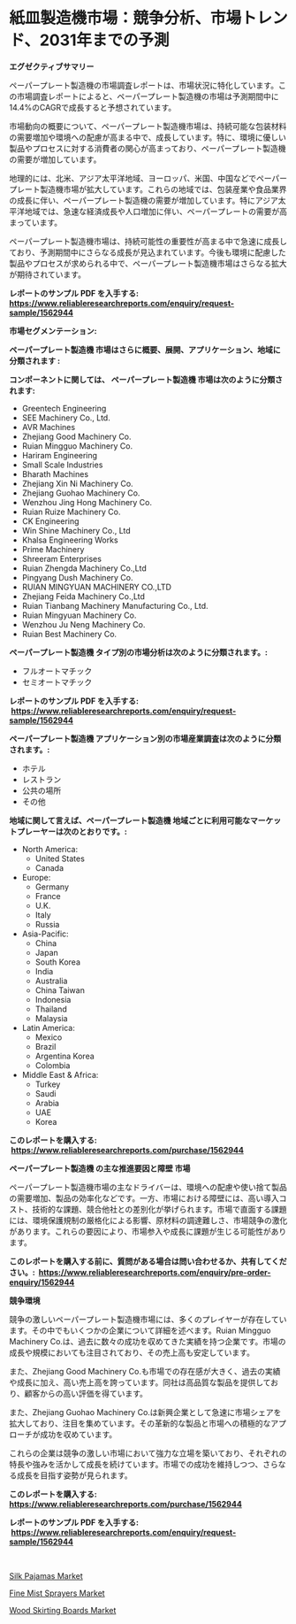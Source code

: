<p><h1>紙皿製造機市場：競争分析、市場トレンド、2031年までの予測</h1></p><p><strong>エグゼクティブサマリー</strong></p>
<p><p>ペーパープレート製造機の市場調査レポートは、市場状況に特化しています。この市場調査レポートによると、ペーパープレート製造機の市場は予測期間中に14.4%のCAGRで成長すると予想されています。</p><p>市場動向の概要について、ペーパープレート製造機市場は、持続可能な包装材料の需要増加や環境への配慮が高まる中で、成長しています。特に、環境に優しい製品やプロセスに対する消費者の関心が高まっており、ペーパープレート製造機の需要が増加しています。</p><p>地理的には、北米、アジア太平洋地域、ヨーロッパ、米国、中国などでペーパープレート製造機市場が拡大しています。これらの地域では、包装産業や食品業界の成長に伴い、ペーパープレート製造機の需要が増加しています。特にアジア太平洋地域では、急速な経済成長や人口増加に伴い、ペーパープレートの需要が高まっています。</p><p>ペーパープレート製造機市場は、持続可能性の重要性が高まる中で急速に成長しており、予測期間中にさらなる成長が見込まれています。今後も環境に配慮した製品やプロセスが求められる中で、ペーパープレート製造機市場はさらなる拡大が期待されています。</p></p>
<p><strong>レポートのサンプル PDF を入手する: <a href="https://www.reliableresearchreports.com/enquiry/request-sample/1562944">https://www.reliableresearchreports.com/enquiry/request-sample/1562944</a></strong></p>
<p><strong>市場セグメンテーション:</strong></p>
<p><strong> ペーパープレート製造機 市場はさらに概要、展開、アプリケーション、地域に分類されます :</strong></p>
<p><strong>コンポーネントに関しては、 ペーパープレート製造機 市場は次のように分類されます: &nbsp;</strong></p>
<p><ul><li>Greentech Engineering</li><li>SEE Machinery Co., Ltd.</li><li>AVR Machines</li><li>Zhejiang Good Machinery Co.</li><li>Ruian Mingguo Machinery Co.</li><li>Hariram Engineering</li><li>Small Scale Industries</li><li>Bharath Machines</li><li>Zhejiang Xin Ni Machinery Co.</li><li>Zhejiang Guohao Machinery Co.</li><li>Wenzhou Jing Hong Machinery Co.</li><li>Ruian Ruize Machinery Co.</li><li>CK Engineering</li><li>Win Shine Machinery Co., Ltd</li><li>Khalsa Engineering Works</li><li>Prime Machinery</li><li>Shreeram Enterprises</li><li>Ruian Zhengda Machinery Co.,Ltd</li><li>Pingyang Dush Machinery Co.</li><li>RUIAN MINGYUAN MACHINERY CO.,LTD</li><li>Zhejiang Feida Machinery Co.,Ltd</li><li>Ruian Tianbang Machinery Manufacturing Co., Ltd.</li><li>Ruian Mingyuan Machinery Co.</li><li>Wenzhou Ju Neng Machinery Co.</li><li>Ruian Best Machinery Co.</li></ul></p>
<p><strong> ペーパープレート製造機 タイプ別の市場分析は次のように分類されます。:</strong></p>
<p><ul><li>フルオートマチック</li><li>セミオートマチック</li></ul></p>
<p><strong>レポートのサンプル PDF を入手する: &nbsp;<a href="https://www.reliableresearchreports.com/enquiry/request-sample/1562944">https://www.reliableresearchreports.com/enquiry/request-sample/1562944</a></strong></p>
<p><strong> ペーパープレート製造機 アプリケーション別の市場産業調査は次のように分類されます。:</strong></p>
<p><ul><li>ホテル</li><li>レストラン</li><li>公共の場所</li><li>その他</li></ul></p>
<p><strong>地域に関して言えば、ペーパープレート製造機 地域ごとに利用可能なマーケットプレーヤーは次のとおりです。:</strong></p>
<p><ul>
    <li>
        North America:
        <ul>
            <li>United States</li>
            <li>Canada</li>
        </ul>
    </li>
    <li>
        Europe:
        <ul>
            <li>Germany</li>
            <li>France</li>
            <li>U.K.</li>
            <li>Italy</li>
            <li>Russia</li>
        </ul>
    </li>
    <li>
        Asia-Pacific:
        <ul>
            <li>China</li>
            <li>Japan</li>
            <li>South Korea</li>
            <li>India</li>
            <li>Australia</li>
            <li>China Taiwan</li>
            <li>Indonesia</li>
            <li>Thailand</li>
            <li>Malaysia</li>
        </ul>
    </li>
    <li>
        Latin America:
        <ul>
            <li>Mexico</li>
            <li>Brazil</li>
            <li>Argentina Korea</li>
            <li>Colombia</li>
        </ul>
    </li>
    <li>
        Middle East & Africa:
        <ul>
            <li>Turkey</li>
            <li>Saudi</li>
            <li>Arabia</li>
            <li>UAE</li>
            <li>Korea</li>
        </ul>
    </li>
    </ul></p>
<p><strong>このレポートを購入する: &nbsp;<a href="https://www.reliableresearchreports.com/purchase/1562944">https://www.reliableresearchreports.com/purchase/1562944</a></strong></p>
<p><strong>ペーパープレート製造機 の主な推進要因と障壁 市場</strong></p>
<p><p>ペーパープレート製造機市場の主なドライバーは、環境への配慮や使い捨て製品の需要増加、製品の効率化などです。一方、市場における障壁には、高い導入コスト、技術的な課題、競合他社との差別化が挙げられます。市場で直面する課題には、環境保護規制の厳格化による影響、原材料の調達難しさ、市場競争の激化があります。これらの要因により、市場参入や成長に課題が生じる可能性があります。</p></p>
<p><strong>このレポートを購入する前に、質問がある場合は問い合わせるか、共有してください。:&nbsp; <a href="https://www.reliableresearchreports.com/enquiry/pre-order-enquiry/1562944">https://www.reliableresearchreports.com/enquiry/pre-order-enquiry/1562944</a></strong></p>
<p><strong>競争環境</strong></p>
<p><p>競争の激しいペーパープレート製造機市場には、多くのプレイヤーが存在しています。その中でもいくつかの企業について詳細を述べます。Ruian Mingguo Machinery Co.は、過去に数々の成功を収めてきた実績を持つ企業です。市場の成長や規模においても注目されており、その売上高も安定しています。</p><p>また、Zhejiang Good Machinery Co.も市場での存在感が大きく、過去の実績や成長に加え、高い売上高を誇っています。同社は高品質な製品を提供しており、顧客からの高い評価を得ています。</p><p>また、Zhejiang Guohao Machinery Co.は新興企業として急速に市場シェアを拡大しており、注目を集めています。その革新的な製品と市場への積極的なアプローチが成功を収めています。</p><p>これらの企業は競争の激しい市場において強力な立場を築いており、それぞれの特長や強みを活かして成長を続けています。市場での成功を維持しつつ、さらなる成長を目指す姿勢が見られます。</p></p>
<p><strong>このレポートを購入する: &nbsp; <a href="https://www.reliableresearchreports.com/purchase/1562944">https://www.reliableresearchreports.com/purchase/1562944</a></strong></p>
<p><strong>レポートのサンプル PDF を入手する: &nbsp;<a href="https://www.reliableresearchreports.com/enquiry/request-sample/1562944">https://www.reliableresearchreports.com/enquiry/request-sample/1562944</a></strong><strong></strong></p>
<p>&nbsp;</p>
<p><p><a href="https://github.com/yemakinde/Market-Research-Report-List-1/blob/main/silk-pajamas-market.md">Silk Pajamas Market</a></p><p><a href="https://github.com/jsmusil/Market-Research-Report-List-2/blob/main/fine-mist-sprayers-market.md">Fine Mist Sprayers Market</a></p><p><a href="https://github.com/bmorecock/Market-Research-Report-List-2/blob/main/wood-skirting-boards-market.md">Wood Skirting Boards Market</a></p></p>